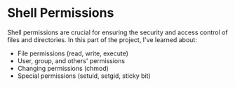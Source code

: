 # Shell Permissions

Shell permissions are crucial for ensuring the security and access control of files and directories. In this part of the project, I've learned about:

- File permissions (read, write, execute)
- User, group, and others' permissions
- Changing permissions (chmod)
- Special permissions (setuid, setgid, sticky bit)
